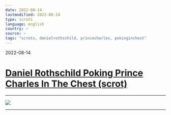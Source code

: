 ```yaml
---
date: 2022-08-14
lastmodified: 2022-08-14
type: scrots
language: english
country: ~
source: ~
tags: "scrots, danielrothschild, princecharles, pokinginchest"
---
```


2022-08-14

# [Daniel Rothschild Poking Prince Charles In The Chest (scrot)](Daniel%20Rothschild%20Poking%20Prince%20Charles%20In%20The%20Chest%20%28scrot%29.md)

---

![](https://i.imgur.com/xg9WE5o.png)

---
